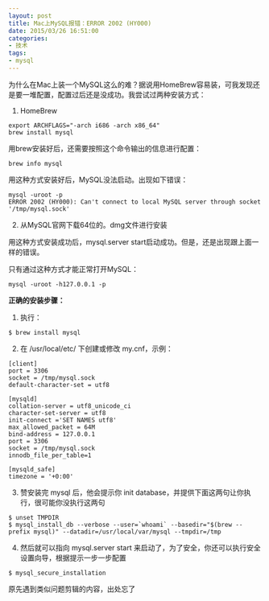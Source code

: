 ```yaml
---
layout: post
title: Mac上MySQL报错：ERROR 2002 (HY000)
date: 2015/03/26 16:51:00
categories:
- 技术
tags:
- mysql
---
```


为什么在Mac上装一个MySQL这么的难？据说用HomeBrew容易装，可我发现还是要一堆配置，配置过后还是没成功。我尝试过两种安装方式：

1. HomeBrew

```
export ARCHFLAGS="-arch i686 -arch x86_64"
brew install mysql
```

用brew安装好后，还需要按照这个命令输出的信息进行配置：

```
brew info mysql
```

用这种方式安装好后，MySQL没法启动。出现如下错误：

```
mysql -uroot -p
ERROR 2002 (HY000): Can't connect to local MySQL server through socket '/tmp/mysql.sock'
```

2. 从MySQL官网下载64位的。dmg文件进行安装

用这种方式安装成功后，mysql.server start启动成功。但是，还是出现跟上面一样的错误。

只有通过这种方式才能正常打开MySQL：

```
mysql -uroot -h127.0.0.1 -p
```
**正确的安装步骤：**

1. 执行：

```
$ brew install mysql
```
2. 在 /usr/local/etc/ 下创建或修改 my.cnf，示例：

```
[client]
port = 3306
socket = /tmp/mysql.sock
default-character-set = utf8

[mysqld]
collation-server = utf8_unicode_ci
character-set-server = utf8
init-connect ='SET NAMES utf8'
max_allowed_packet = 64M
bind-address = 127.0.0.1
port = 3306
socket = /tmp/mysql.sock
innodb_file_per_table=1

[mysqld_safe]
timezone = '+0:00'
```

3. 赞安装完 mysql 后，他会提示你 init database，并提供下面这两句让你执行，很可能你没执行这两句

```
$ unset TMPDIR
$ mysql_install_db --verbose --user=`whoami` --basedir="$(brew --prefix mysql)" --datadir=/usr/local/var/mysql --tmpdir=/tmp
```

4. 然后就可以指向 mysql.server start 来启动了，为了安全，你还可以执行安全设置向导，根据提示一步一步配置

```
$ mysql_secure_installation
```

原先遇到类似问题剪辑的内容，出处忘了

